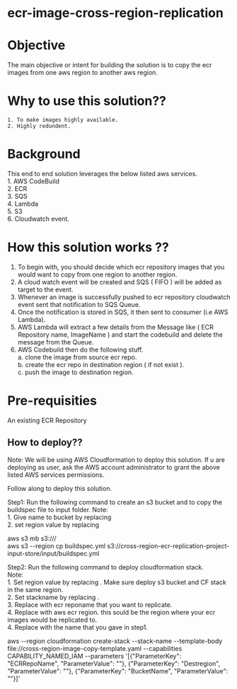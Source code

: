 # ecr-image-cross-region-replication

# Objective
The main objective or intent for building the solution is to copy the ecr images from one aws region to another aws region.

# Why to use this solution??
    1. To make images highly available.
    2. Highly redundent.

# Background
This end to end solution leverages the below listed aws services. <br />
    1. AWS CodeBuild <br />
    2. ECR <br />
    3. SQS <br />
    4. Lambda <br />
    5. S3 <br />
    6. Cloudwatch event. <br />

# How this solution works ??
1. To begin with, you should decide which ecr repository images that you would want to copy from one region to another region. <br />
2. A cloud watch event will be created and SQS ( FIFO ) will be added as target to the event. <br />
3. Whenever an image is successfully pushed to ecr repository cloudwatch event sent that notification to SQS Queue. <br />
4. Once the notification is stored in SQS, it then sent to consumer (i.e AWS Lambda). <br />
5. AWS Lambda will extract a few details from the Message like ( ECR Repository name, ImageName ) and start the codebuild and delete the message from the Queue. <br />
6. AWS Codebuild then do the following stuff. <br />
    a. clone the image from source ecr repo. <br />
    b. create the ecr repo in destination region ( if not exist ). <br />
    c. push the image to destination region. <br />

# Pre-requisities
An existing ECR Repository

## How to deploy??
Note: We will be using AWS Cloudformation to deploy this solution. If u are deploying as user, ask the AWS account administrator to grant the above listed
AWS services permissions.

Follow along to deploy this solution.

Step1: Run the following command to create an s3 bucket and to copy the buildspec file to input folder.
Note: <br />
    1. Give name to bucket by replacing <BUCKETNAME> <br />
    2. set region value by replacing <REGION> <br />
  
aws s3 mb s3://<BUCKETNAME>/ <br />
aws s3 --region <REGION> cp buildspec.yml s3://cross-region-ecr-replication-project-input-store/input/buildspec.yml <br />

Step2: Run the following command to deploy cloudformation stack. <br />
Note: <br />
    1. Set region value by replacing <REGION>. Make sure deploy s3 bucket and CF stack in the same region. <br />
    2. Set stackname by replacing <StackName>. <br />
    3. Replace <ECRRepoName> with ecr reponame that you want to replicate. <br />
    4. Replace <Destregion> with aws ecr region. this sould be the region where your ecr images would be replicated to. <br />
    4. Replace <BUCKETNAME> with the name that you gave in step1. <br />
  
aws --region <REGION> cloudformation create-stack --stack-name <StackName> --template-body file://cross-region-image-copy-template.yaml --capabilities CAPABILITY_NAMED_IAM --parameters '[{"ParameterKey": "ECRRepoName", "ParameterValue": "<ECRRepoName>"}, {"ParameterKey": "Destregion", "ParameterValue": "<Destregion>"}, {"ParameterKey": "BucketName", "ParameterValue": "<BUCKETNAME>"}]'











 
